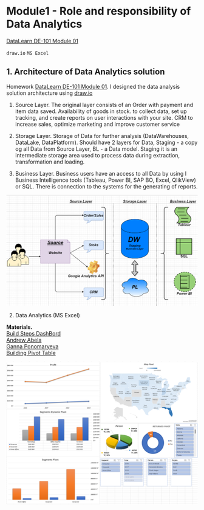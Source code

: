 # Module1 - Role and responsibility of Data Analytics

[DataLearn DE-101 Module 01](https://github.com/Data-Learn/data-engineering/blob/master/DE-101%20Modules/Module01)

`draw.io` `MS Excel`

## 1. Architecture of Data Analytics solution


Homework [DataLearn DE-101 Module 01](https://github.com/Data-Learn/data-engineering/blob/master/DE-101%20Modules/Module01).
I designed the data analysis solution architecture using [draw.io](https://app.diagrams.net/)


1. Source Layer.
The original layer consists of an Order with payment and item data saved. Availability of goods in stock. to collect data, set up tracking, and create reports on user interactions with your site. CRM to increase sales, optimize marketing and improve customer service

2. Storage Layer.
Storage of Data for further analysis (DataWarehouses, DataLake, DataPlatform).
Should have 2 layers for Data, Staging - a copy og all Data from Source Layer, BL - a Data model. Staging it is an intermediate storage area used to process data during extraction, transformation and loading.

3. Business Layer.
Business users have an access to all Data by using I Business Intelligence tools (Tableau, Power BI, SAP BO, Excel, QlikView) or SQL. There is connection to the systems for the generating of reports.

![Screnshot](https://github.com/RinatKarimov9891/DataLearn/blob/main/de101/module01/Data%20architecture.png)


2. Data Analytics (MS Excel)

**Materials.**<br/>
[Build Steps DashBord](https://github.com/Data-Learn/data-engineering/blob/master/DE-101%20Modules/Module01/DE%20-%20101%20Lab%201.1/build_steps_dashboard.md)<br/>
[Andrew Abela](https://drive.google.com/file/d/1dQcaaIjvLxycUxz8_R5diD4JQ26x4tO0/view)<br/>
[Ganna Ponomaryeva](https://drive.google.com/file/d/1iuFfN0DZ5shLzm-BzukJY4XlpiqZmlsZ/view)<br/>
[Building Pivot Table](https://support.microsoft.com/ru-ru/office/%D1%81%D0%BE%D0%B7%D0%B4%D0%B0%D0%BD%D0%B8%D0%B5-%D1%81%D0%B2%D0%BE%D0%B4%D0%BD%D0%BE%D0%B9-%D1%82%D0%B0%D0%B1%D0%BB%D0%B8%D1%86%D1%8B-%D0%B4%D0%BB%D1%8F-%D0%B0%D0%BD%D0%B0%D0%BB%D0%B8%D0%B7%D0%B0-%D0%B4%D0%B0%D0%BD%D0%BD%D1%8B%D1%85-%D0%BB%D0%B8%D1%81%D1%82%D0%B0-a9a84538-bfe9-40a9-a8e9-f99134456576?ui=ru-ru&rs=ru-ru&ad=ru)<br/>


![Screnshot](https://github.com/RinatKarimov9891/DataLearn/blob/main/de101/module01/Dashboard.png)

